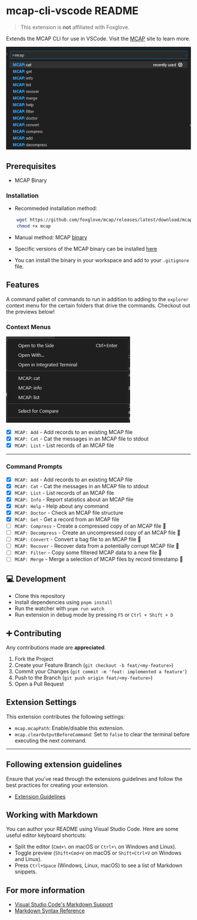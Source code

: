 # mcap-cli-vscode README

> This extension is **not** affiliated with Foxglove.

Extends the MCAP CLI for use in VSCode. Visit the [MCAP](https://mcap.dev/) site to learn more.

![command prompt](assets/images/command-prompt.png)

## Prerequisites
- MCAP Binary

### Installation
- Recommeded installation method:
```sh
    wget https://github.com/foxglove/mcap/releases/latest/download/mcap-linux-amd64 -O mcap
    chmod +x mcap
```
- Manual method: MCAP [binary](https://github.com/foxglove/mcap/releases/latest/download/mcap-linux-amd64)

- Specific versions of the MCAP binary can be installed [here](https://github.com/foxglove/mcap/releases)

- You can install the binary in your workspace and add to your `.gitignore` file.

## Features

A command pallet of commands to run in addition to adding to the `explorer` context menu for the certain folders that drive the commands. Checkout out the previews below!

### Context Menus

![context menu](assets/images/context-menu.png)
- [x] `MCAP: Add` - Add records to an existing MCAP file
- [x] `MCAP: Cat` - Cat the messages in an MCAP file to stdout
- [x] `MCAP: List` - List records of an MCAP file
---
### Command Prompts
- [x] `MCAP: Add` - Add records to an existing MCAP file
- [x] `MCAP: Cat` - Cat the messages in an MCAP file to stdout
- [x] `MCAP: List` - List records of an MCAP file
- [x] `MCAP: Info` - Report statistics about an MCAP file
- [x] `MCAP: Help` - Help about any command
- [x] `MCAP: Doctor` - Check an MCAP file structure
- [x] `MCAP: Get` - Get a record from an MCAP file
- [ ] `MCAP: Compress` - Create a compressed copy of an MCAP file 🚧
- [ ] `MCAP: Decompress` - Create an uncompressed copy of an MCAP file 🚧
- [ ] `MCAP: Convert` - Convert a bag file to an MCAP file 🚧
- [ ] `MCAP: Recover` - Recover data from a potentially corrupt MCAP file 🚧
- [ ] `MCAP: Filter` - Copy some filtered MCAP data to a new file 🚧
- [ ] `MCAP: Merge` - Merge a selection of MCAP files by record timestamp 🚧

## 💻 Development

- Clone this repository
- Install dependencies using `pnpm install`
- Run the watcher with `pnpm run watch`
- Run extension in debug mode by pressing `F5` or `Ctrl + Shift + D`

## ➕ Contributing
Any contributions made are **appreciated**.

1. Fork the Project
2. Create your Feature Branch (`git checkout -b feat/<my-feature>`)
3. Commit your Changes (`git commit -m 'feat: implemented a feature'`)
4. Push to the Branch (`git push origin feat/<my-feature>`)
5. Open a Pull Request

## Extension Settings

This extension contributes the following settings:

* `mcap.mcapPath`: Enable/disable this extension.
* `mcap.clearOutputBeforeCommand`: Set to `false` to clear the terminal before executing the next command.

<!-- ## Known Issues

Calling out known issues can help limit users opening duplicate issues against your extension. -->

<!-- ## Release Notes

Users appreciate release notes as you update your extension.

### 1.0.0

Initial release of ...

### 1.0.1

Fixed issue #.

### 1.1.0

Added features X, Y, and Z. -->

---

## Following extension guidelines

Ensure that you've read through the extensions guidelines and follow the best practices for creating your extension.

* [Extension Guidelines](https://code.visualstudio.com/api/references/extension-guidelines)

## Working with Markdown

You can author your README using Visual Studio Code. Here are some useful editor keyboard shortcuts:

* Split the editor (`Cmd+\` on macOS or `Ctrl+\` on Windows and Linux).
* Toggle preview (`Shift+Cmd+V` on macOS or `Shift+Ctrl+V` on Windows and Linux).
* Press `Ctrl+Space` (Windows, Linux, macOS) to see a list of Markdown snippets.

## For more information

* [Visual Studio Code's Markdown Support](http://code.visualstudio.com/docs/languages/markdown)
* [Markdown Syntax Reference](https://help.github.com/articles/markdown-basics/)
